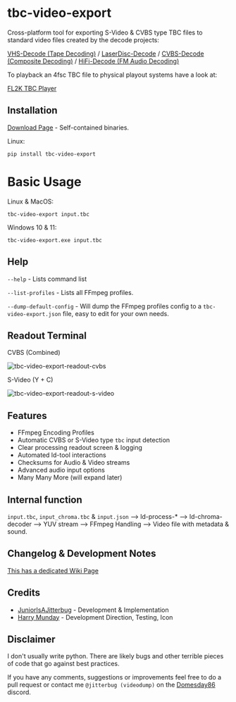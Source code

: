 # tbc-video-export

Cross-platform tool for exporting S-Video & CVBS type TBC files to standard video files created by the decode projects:

[VHS-Decode (Tape Decoding)](https://github.com/oyvindln/vhs-decode/wiki/) / [LaserDisc-Decode](https://github.com/happycube/ld-decode) / [CVBS-Decode (Composite Decoding)](CVBS-Composite-Decode) / [HiFi-Decode (FM Audio Decoding)](https://github.com/oyvindln/vhs-decode/wiki/hifi-decode)

To playback an 4fsc TBC file to physical playout systems have a look at:

[FL2K TBC Player](https://github.com/oyvindln/vhs-decode/wiki/TBC-To-Analogue)


## Installation


[Download Page](https://github.com/JuniorIsAJitterbug/tbc-video-export/releases) - Self-contained binaries.

Linux:

    pip install tbc-video-export


# Basic Usage 


Linux & MacOS:

    tbc-video-export input.tbc

Windows 10 & 11:

    tbc-video-export.exe input.tbc


## Help 


`--help` - Lists command list

`--list-profiles` - Lists all FFmpeg profiles.

`--dump-default-config` - Will dump the FFmpeg profiles config to a `tbc-video-export.json` file, easy to edit for your own needs.


## Readout Terminal


CVBS (Combined)

![tbc-video-export-readout-cvbs](https://github.com/JuniorIsAJitterbug/tbc-video-export/wiki/assets/gifs/Windows_Terminal_tbc-video-export_v0.1.0b2_Composite.gif)

S-Video (Y + C)

![tbc-video-export-readout-s-video](https://github.com/JuniorIsAJitterbug/tbc-video-export/wiki/assets/gifs/Windows_Terminal_tbc-video-export_v0.1.0b2_S-Video.gif)


## Features


- FFmpeg Encoding Profiles
- Automatic CVBS or S-Video type `tbc` input detection
- Clear processing readout screen & logging
- Automated ld-tool interactions
- Checksums for Audio & Video streams
- Advanced audio input options
- Many Many More (will expand later) 

## Internal function


`input.tbc`, `input_chroma.tbc` & `input.json` --> ld-process-* --> ld-chroma-decoder --> YUV stream --> FFmpeg Handling --> Video file with metadata & sound.


## Changelog & Development Notes

[This has a dedicated Wiki Page](https://github.com/JuniorIsAJitterbug/tbc-video-export/wiki/Changelog-&-Devlog)


## Credits 


- [JuniorIsAJitterbug](https://github.com/JuniorIsAJitterbug/) - Development & Implementation
- [Harry Munday](https://github.com/harrypm/) - Development Direction, Testing, Icon


## Disclaimer


I don't usually write python. There are likely bugs and other terrible pieces of code that go against best practices.

If you have any comments, suggestions or improvements feel free to do a pull request or contact me `@jitterbug (videodump)` on the [Domesday86](https://discord.gg/pVVrrxd) discord.
